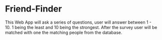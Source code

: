 # Friend-Finder
This Web App will ask a series of questions, user will answer between 1 - 10. 1 being the least and 10 being the strongest. After the survey user will be matched with one the matching people from the database.
